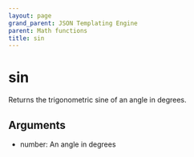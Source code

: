 ```yaml
---
layout: page
grand_parent: JSON Templating Engine
parent: Math functions
title: sin
---
```


# sin

Returns the trigonometric sine of an angle in degrees.

## Arguments

 - number: An angle in degrees

